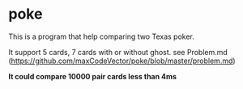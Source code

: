 # poke

This is a program that help comparing two Texas poker.


It support 5 cards, 7 cards with or without ghost.
see Problem.md (https://github.com/maxCodeVector/poke/blob/master/problem.md)

**It could compare 10000 pair cards less than 4ms**
